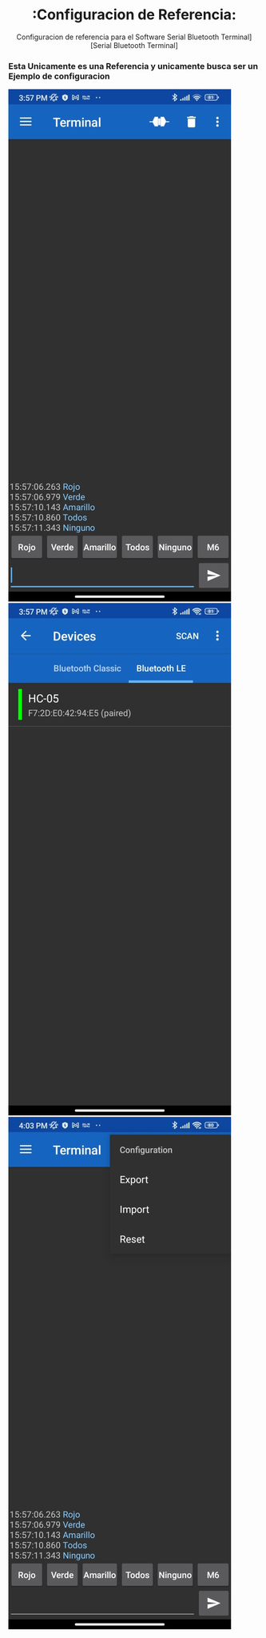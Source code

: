 <h1 align="center">:Configuracion de Referencia:</h1>
<p align="center"> 
Configuracion de referencia para el Software Serial Bluetooth Terminal][Serial Bluetooth Terminal]
<p/>

### Esta Unicamente es una Referencia y unicamente busca ser un Ejemplo de configuracion

![](./img/ref-sof1.jpeg)
![](./img/ref-sof2.jpeg)
![](./img/ref-sof3.jpeg)

[Serial Bluetooth Terminal]: https://play.google.com/store/apps/details?id=de.kai_morich.serial_bluetooth_terminal&hl=es_MX&pli=1
